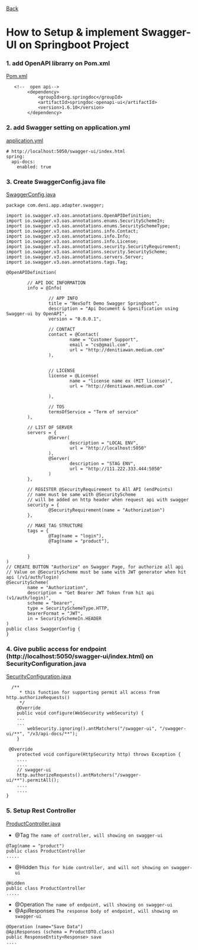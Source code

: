 [Back](https://github.com/denitiawan/research-swagger-springboot-two)

# How to Setup & implement Swagger-UI on Springboot Project
###  1. add OpenAPI librarry on Pom.xml
[Pom.xml](https://github.com/denitiawan/research-swagger-springboot-two/blob/main/backend/pom.xml)
```
   <!--  open api-->
        <dependency>
            <groupId>org.springdoc</groupId>
            <artifactId>springdoc-openapi-ui</artifactId>
            <version>1.6.10</version>
        </dependency>
```
### 2. add Swagger setting on application.yml
[application.yml](https://github.com/denitiawan/research-swagger-springboot-two/blob/main/backend/src/main/resources/application.yml)
```
# http://localhost:5050/swagger-ui/index.html
spring:
  api-docs:
    enabled: true
```

### 3. Create SwaggerConfig.java file
[SwaggerConfig.java](https://github.com/denitiawan/research-swagger-springboot-two/blob/main/backend/src/main/java/com/deni/app/adapter/swagger/SwaggerConfig.java)
```
package com.deni.app.adapter.swagger;

import io.swagger.v3.oas.annotations.OpenAPIDefinition;
import io.swagger.v3.oas.annotations.enums.SecuritySchemeIn;
import io.swagger.v3.oas.annotations.enums.SecuritySchemeType;
import io.swagger.v3.oas.annotations.info.Contact;
import io.swagger.v3.oas.annotations.info.Info;
import io.swagger.v3.oas.annotations.info.License;
import io.swagger.v3.oas.annotations.security.SecurityRequirement;
import io.swagger.v3.oas.annotations.security.SecurityScheme;
import io.swagger.v3.oas.annotations.servers.Server;
import io.swagger.v3.oas.annotations.tags.Tag;

@OpenAPIDefinition(

        // API DOC INFORMATION
        info = @Info(

                // APP INFO
                title = "NexSoft Demo Swagger Springboot",
                description = "Api Document & Spesification using Swagger-ui by OpenAPI",
                version = "0.0.0.1",

                // CONTACT
                contact = @Contact(
                        name = "Customer Support",
                        email = "cs@gmail.com",
                        url = "http://denitiawan.medium.com"
                ),


                // LICENSE
                license = @License(
                        name = "license name ex (MIT license)",
                        url = "http://denitiawan.medium.com"

                ),

                // TOS
                termsOfService = "Term of service"
        ),

        // LIST OF SERVER
        servers = {
                @Server(
                        description = "LOCAL ENV",
                        url = "http://localhost:5050"
                ),
                @Server(
                        description = "STAG ENV",
                        url = "http://111.222.333.444:5050"
                )
        },

        // REGISTER @SecurityRequirement to All API (endPoints)
        // name must be same with @SecurityScheme
        // will be added on http header when request api with swagger
        security = {
                @SecurityRequirement(name = "Authorization")
        },

        // MAKE TAG STRUCTURE
        tags = {
                @Tag(name = "login"),
                @Tag(name = "product"),


        }
)
// CREATE BUTTON "Authorize" on Swagger Page, for authorize all api
// Value on @SecurityScheme must be same with JWT generator when hit api (/v1/auth/login)
@SecurityScheme(
        name = "Authorization",
        description = "Get Bearer JWT Token from hit api (v1/auth/login)",
        scheme = "bearer",
        type = SecuritySchemeType.HTTP,
        bearerFormat = "JWT",
        in = SecuritySchemeIn.HEADER
)
public class SwaggerConfig {
}

```




### 4. Give public access for endpoint (http://localhost:5050/swagger-ui/index.html) on SecurityConfiguration.java 
[SecurityConfiguration.java](https://github.com/denitiawan/research-swagger-springboot-two/blob/main/backend/src/main/java/com/deni/app/security/config/SecurityConfiguration.java)
```
  /**
     * this function for supporting permit all access from http.authorizeRequests()
     */
    @Override
    public void configure(WebSecurity webSecurity) {
	...
	...
        webSecurity.ignoring().antMatchers("/swagger-ui", "/swagger-ui/**", "/v3/api-docs/**");
    }

 @Override
    protected void configure(HttpSecurity http) throws Exception {
	....
	....
	// swagger-ui
	http.authorizeRequests().antMatchers("/swagger-ui/**").permitAll();
	....	
	....
}
```

### 5. Setup Rest Controller
[ProductController.java](https://github.com/denitiawan/research-swagger-springboot-two/blob/main/backend/src/main/java/com/deni/app/module/product/ProductController.java)
- @Tag `The name of controller, will showing on swagger-ui`
```
@Tag(name = "product")
public class ProductController
.....
```
- @Hidden `This for hide controller, and will not showing on swagger-ui`
```
@Hidden
public class ProductController
.....
```
- @Operation  `The name of endpoint, will showing on swagger-ui`
- @ApiResponses  `The response body of endpoint, will showing on swagger-ui`
```
@Operation (name="Save Data")
@ApiResponses (schema = ProductDTO.class) 
public ResponseEntity<Response> save
....
``` 			

